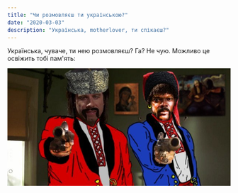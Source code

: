 ```yaml
---
title: "Чи розмовляєш ти українською?"
date: "2020-03-03"
description: "Українська, motherlover, ти спікаєш?"
---
```


Українська, чуваче, ти нею розмовляєш? Га? Не чую. Можливо це освіжить тобі пам'ять:

![Українська мова - тест](../../images/blog-images/example-image.jpeg)
